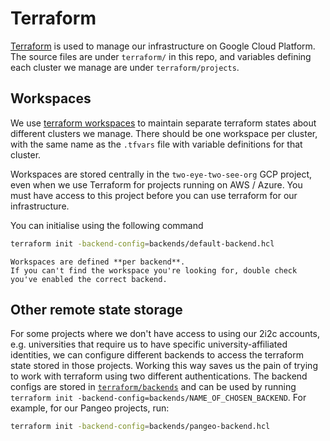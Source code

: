 # Terraform

[Terraform](https://www.terraform.io/) is used to manage our infrastructure
on Google Cloud Platform. The source files are under `terraform/` in this repo,
and variables defining each cluster we manage are under `terraform/projects`.

## Workspaces

We use [terraform workspaces](https://www.terraform.io/docs/language/state/workspaces.html)
to maintain separate terraform states about different clusters we manage.
There should be one workspace per cluster, with the same name as the `.tfvars`
file with variable definitions for that cluster.

Workspaces are stored centrally in the `two-eye-two-see-org` GCP project, even
when we use Terraform for projects running on AWS / Azure. You must have
access to this project before you can use terraform for our infrastructure.

You can initialise using the following command

```bash
terraform init -backend-config=backends/default-backend.hcl
```

```{note}
Workspaces are defined **per backend**.
If you can't find the workspace you're looking for, double check you've enabled the correct backend.
```

## Other remote state storage

For some projects where we don't have access to using our 2i2c accounts, e.g. universities that require us to have specific university-affiliated identities, we can configure different backends to access the terraform state stored in those projects.
Working this way saves us the pain of trying to work with terraform using two different authentications.
The backend configs are stored in [`terraform/backends`](https://github.com/2i2c-org/pilot-hubs/tree/master/terraform/backends) and can be used by running `terraform init -backend-config=backends/NAME_OF_CHOSEN_BACKEND`.
For example, for our Pangeo projects, run:

```bash
terraform init -backend-config=backends/pangeo-backend.hcl
```
